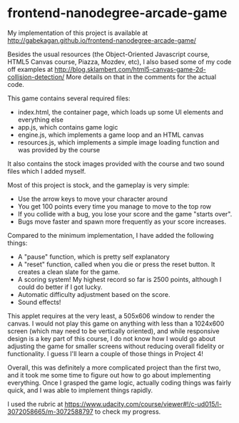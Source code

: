 frontend-nanodegree-arcade-game
===============================

My implementation of this project is available at http://gabekagan.github.io/frontend-nanodegree-arcade-game/

Besides the usual resources (the Object-Oriented Javascript course, HTML5 Canvas course, Piazza, Mozdev, etc),
I also based some of my code off examples at http://blog.sklambert.com/html5-canvas-game-2d-collision-detection/
More details on that in the comments for the actual code.

This game contains several required files:
- index.html, the container page, which loads up some UI elements and everything else
- app.js, which contains game logic
- engine.js, which implements a game loop and an HTML canvas
- resources.js, which implements a simple image loading function and was provided by the course

It also contains the stock images provided with the course and two sound files which I added myself.

Most of this project is stock, and the gameplay is very simple:
- Use the arrow keys to move your character around
- You get 100 points every time you manage to move to the top row
- If you collide with a bug, you lose your score and the game "starts over".
- Bugs move faster and spawn more frequently as your score increases. 

Compared to the minimum implementation, I have added the following things:
- A "pause" function, which is pretty self explanatory
- A "reset" function, called when you die or press the reset button. It creates a clean slate for the game.
- A scoring system! My highest record so far is 2500 points, although I could do better if I got lucky.
- Automatic difficulty adjustment based on the score.
- Sound effects! 

This applet requires at the very least, a 505x606 window to render the canvas. I would not play this game on anything with less than a 1024x600 screen (which may need to be vertically oriented), and while responsive design is a key part of this course, I do not know how I would go about adjusting the game for smaller screens without reducing overall fidelity or functionality. I guess I'll learn a couple of those things in Project 4!

Overall, this was definitely a more complicated project than the first two, and it took me some time to figure out how to go about implementing everything. Once I grasped the game logic, actually coding things was fairly quick, and I was able to implement things rapidly.

I used the rubric at https://www.udacity.com/course/viewer#!/c-ud015/l-3072058665/m-3072588797 to check my progress.
